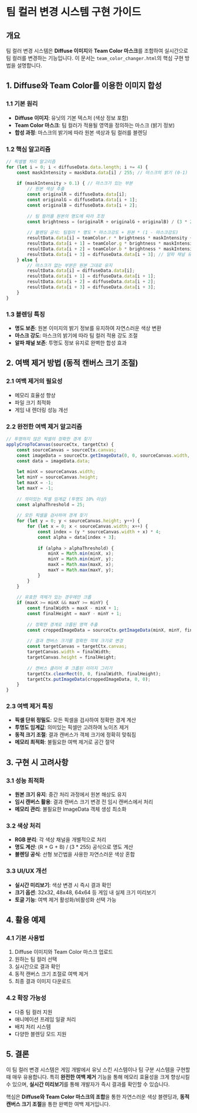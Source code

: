 # 팀 컬러 변경 시스템 구현 가이드

## 개요
팀 컬러 변경 시스템은 **Diffuse 이미지**와 **Team Color 마스크**를 조합하여 실시간으로 팀 컬러를 변경하는 기능입니다. 이 문서는 `team_color_changer.html`의 핵심 구현 방법을 설명합니다.

## 1. Diffuse와 Team Color를 이용한 이미지 합성

### 1.1 기본 원리
- **Diffuse 이미지**: 유닛의 기본 텍스처 (색상 정보 포함)
- **Team Color 마스크**: 팀 컬러가 적용될 영역을 정의하는 마스크 (밝기 정보)
- **합성 과정**: 마스크의 밝기에 따라 원본 색상과 팀 컬러를 블렌딩

### 1.2 핵심 알고리즘

```javascript
// 픽셀별 처리 알고리즘
for (let i = 0; i < diffuseData.data.length; i += 4) {
    const maskIntensity = maskData.data[i] / 255; // 마스크의 밝기 (0-1)
    
    if (maskIntensity > 0.1) { // 마스크가 있는 부분
        // 원본 색상 추출
        const originalR = diffuseData.data[i];
        const originalG = diffuseData.data[i + 1];
        const originalB = diffuseData.data[i + 2];
        
        // 팀 컬러를 원본의 명도에 따라 조정
        const brightness = (originalR + originalG + originalB) / (3 * 255);
        
        // 블렌딩 공식: 팀컬러 * 명도 * 마스크강도 + 원본 * (1 - 마스크강도)
        resultData.data[i] = teamColor.r * brightness * maskIntensity + originalR * (1 - maskIntensity);
        resultData.data[i + 1] = teamColor.g * brightness * maskIntensity + originalG * (1 - maskIntensity);
        resultData.data[i + 2] = teamColor.b * brightness * maskIntensity + originalB * (1 - maskIntensity);
        resultData.data[i + 3] = diffuseData.data[i + 3]; // 알파 채널 유지
    } else {
        // 마스크가 없는 부분은 원본 그대로 유지
        resultData.data[i] = diffuseData.data[i];
        resultData.data[i + 1] = diffuseData.data[i + 1];
        resultData.data[i + 2] = diffuseData.data[i + 2];
        resultData.data[i + 3] = diffuseData.data[i + 3];
    }
}
```

### 1.3 블렌딩 특징
- **명도 보존**: 원본 이미지의 밝기 정보를 유지하여 자연스러운 색상 변환
- **마스크 강도**: 마스크의 밝기에 따라 팀 컬러 적용 강도 조절
- **알파 채널 보존**: 투명도 정보 유지로 완벽한 합성 효과

## 2. 여백 제거 방법 (동적 캔버스 크기 조절)

### 2.1 여백 제거의 필요성
- 메모리 효율성 향상
- 파일 크기 최적화
- 게임 내 렌더링 성능 개선

### 2.2 완전한 여백 제거 알고리즘

```javascript
// 투명하지 않은 픽셀의 정확한 경계 찾기
applyCropToCanvas(sourceCtx, targetCtx) {
    const sourceCanvas = sourceCtx.canvas;
    const imageData = sourceCtx.getImageData(0, 0, sourceCanvas.width, sourceCanvas.height);
    const data = imageData.data;
    
    let minX = sourceCanvas.width;
    let minY = sourceCanvas.height;
    let maxX = -1;
    let maxY = -1;
    
    // 의미있는 픽셀 임계값 (투명도 10% 이상)
    const alphaThreshold = 25;
    
    // 모든 픽셀을 검사하여 경계 찾기
    for (let y = 0; y < sourceCanvas.height; y++) {
        for (let x = 0; x < sourceCanvas.width; x++) {
            const index = (y * sourceCanvas.width + x) * 4;
            const alpha = data[index + 3];
            
            if (alpha > alphaThreshold) {
                minX = Math.min(minX, x);
                minY = Math.min(minY, y);
                maxX = Math.max(maxX, x);
                maxY = Math.max(maxY, y);
            }
        }
    }
    
    // 유효한 객체가 있는 경우에만 크롭
    if (maxX >= minX && maxY >= minY) {
        const finalWidth = maxX - minX + 1;
        const finalHeight = maxY - minY + 1;
        
        // 정확한 경계로 크롭된 영역 추출
        const croppedImageData = sourceCtx.getImageData(minX, minY, finalWidth, finalHeight);
        
        // 결과 캔버스 크기를 정확한 객체 크기로 변경
        const targetCanvas = targetCtx.canvas;
        targetCanvas.width = finalWidth;
        targetCanvas.height = finalHeight;
        
        // 캔버스 클리어 후 크롭된 이미지 그리기
        targetCtx.clearRect(0, 0, finalWidth, finalHeight);
        targetCtx.putImageData(croppedImageData, 0, 0);
    }
}
```

### 2.3 여백 제거 특징
- **픽셀 단위 정밀도**: 모든 픽셀을 검사하여 정확한 경계 계산
- **투명도 임계값**: 의미있는 픽셀만 고려하여 노이즈 제거
- **동적 크기 조절**: 결과 캔버스가 객체 크기에 정확히 맞춰짐
- **메모리 최적화**: 불필요한 여백 제거로 공간 절약

## 3. 구현 시 고려사항

### 3.1 성능 최적화
- **원본 크기 유지**: 중간 처리 과정에서 원본 해상도 유지
- **임시 캔버스 활용**: 결과 캔버스 크기 변경 전 임시 캔버스에서 처리
- **메모리 관리**: 불필요한 ImageData 객체 생성 최소화

### 3.2 색상 처리
- **RGB 분리**: 각 색상 채널을 개별적으로 처리
- **명도 계산**: (R + G + B) / (3 * 255) 공식으로 명도 계산
- **블렌딩 공식**: 선형 보간법을 사용한 자연스러운 색상 혼합

### 3.3 UI/UX 개선
- **실시간 미리보기**: 색상 변경 시 즉시 결과 확인
- **크기 옵션**: 32x32, 48x48, 64x64 등 게임 내 실제 크기 미리보기
- **토글 기능**: 여백 제거 활성화/비활성화 선택 가능

## 4. 활용 예제

### 4.1 기본 사용법
1. Diffuse 이미지와 Team Color 마스크 업로드
2. 원하는 팀 컬러 선택
3. 실시간으로 결과 확인
4. 동적 캔버스 크기 조절로 여백 제거
5. 최종 결과 이미지 다운로드

### 4.2 확장 가능성
- 다중 팀 컬러 지원
- 애니메이션 프레임 일괄 처리
- 배치 처리 시스템
- 다양한 블렌딩 모드 지원

## 5. 결론

이 팀 컬러 변경 시스템은 게임 개발에서 유닛 스킨 시스템이나 팀 구분 시스템을 구현할 때 매우 유용합니다. 특히 **완전한 여백 제거** 기능을 통해 메모리 효율성을 크게 향상시킬 수 있으며, **실시간 미리보기**를 통해 개발자가 즉시 결과를 확인할 수 있습니다.

핵심은 **Diffuse와 Team Color 마스크의 조합**을 통한 자연스러운 색상 블렌딩과, **동적 캔버스 크기 조절**을 통한 완벽한 여백 제거입니다.